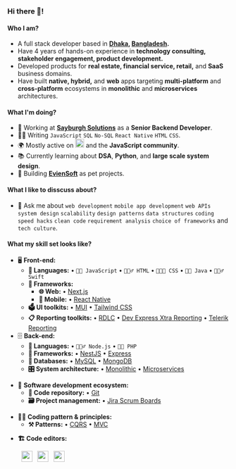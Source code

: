 ### Hi there 👋!

#### Who I am?
- A full stack developer based in **[Dhaka](https://en.wikipedia.org/wiki/Dhaka), [Bangladesh](https://en.wikipedia.org/wiki/Bangladesh).** 
- Have 4 years of hands-on experience in **technology consulting, stakeholder engagement, product development.**
- Developed products for **real estate, financial service, retail,** and **SaaS** business domains.
- Have built **native, hybrid,** and **web** apps targeting **multi-platform** and **cross-platform** ecosystems in **monolithic** and **microservices** architectures.

#### What I'm doing?
- 🏢 Working at **[Sayburgh Solutions](https://sayburgh.com/)** as a **Senior Backend Developer**.
- 👨‍💻 Writing `JavaScript` `SQL` `No-SQL` `React Native` `HTML` `CSS`.
- 🌍 Mostly active on <a href="https://www.linkedin.com/in/asif-estiak"><img src="https://cdn-icons-png.flaticon.com/512/174/174857.png" height=20></a> <!--[LinkedIn](https://www.linkedin.com/in/asif-estiak)--> and the **JavaScript community**.
- 📚 Currently learning about **DSA**, **Python**, and **large scale system design**.
- 🥰 Building **[EvienSoft](https://www.eviensoft.com/)** as pet projects.

#### What I like to disscuss about? 
- 💬 Ask me about `web development` `mobile app development` `web APIs` `system design` `scalability` `design patterns` `data structures` `coding speed hacks` `clean code` `requirement analysis` `choice of frameworks` and `tech culture`.

#### What my skill set looks like?
- 🖥 **Front-end:** 
  - **📜 Languages:** • `🧙🏻 JavaScript` • `🧚🏻‍♂️ HTML` • `👨🏻‍🎨 CSS` • `👨‍🔧 Java` • `🧚🏻‍♂️ Swift`
  - **🔬 Frameworks:**
    - **🌐 Web:** • [Next.js](https://nextjs.org/)
    - **📱 Mobile:** • [React Native](https://reactnative.dev/)
  - **🗳 UI toolkits:** • [MUI](https://mui.com/) • [Tailwind CSS](https://tailwindcss.com/)
  - **📋 Reporting toolkits:** • [RDLC](https://docs.fileformat.com/reporting/rdlc/#:~:text=(.rdlc)%20Files-,What%20is%20an%20RDLC%20file%3F,used%20to%20create%20these%20files.) • [Dev Express Xtra Reporting](https://docs.devexpress.com/XtraReports/2162/reporting) • [Telerik Reporting](https://www.telerik.com/products/reporting.aspx)
- 🗄️ **Back-end:**
  - **📜 Languages:** • `🧙🏻‍♂️ Node.js` • `👨‍🏭 PHP`
  - **🔭 Frameworks:** • [NestJS](https://nestjs.com/) • [Express](https://expressjs.com/)
  - **💾 Databases:** • [MySQL](https://www.mysql.com/) • [MongoDB](https://www.mongodb.com/)
  - **🎛 System architecture:** • [Monolithic](https://microservices.io/patterns/monolithic.html) • [Microservices](https://microservices.io/patterns/microservices.html)
<!--   - **🔌 Communication protocols:** • [REST](https://docs.microsoft.com/en-us/azure/architecture/best-practices/api-design) • [SignalR](https://dotnet.microsoft.com/en-us/apps/aspnet/signalr) • [RabbitMQ](https://www.rabbitmq.com/) • [TCP/IP](https://www.techtarget.com/searchnetworking/definition/TCP-IP) • [Web Socket](https://developer.mozilla.org/en-US/docs/Web/API/WebSockets_API) -->
- 🎡 **Software development ecosystem:**
  - **📁 Code repository:** • [Git](https://git-scm.com/)
  - **🗃 Project management:** • [Jira Scrum Boards](https://www.atlassian.com/software/jira/features/scrum-boards)
<!--   - **🗂 CI/CD:** • [IIS](https://www.iis.net/) • [Azure Pipelines](https://azure.microsoft.com/en-us/services/devops/pipelines/) • [Github Actions](https://github.com/features/actions) • [Github Pages](https://pages.github.com/) -->
- 🧙‍♂️ **Coding pattern & principles:**
  - **⚒ Patterns:**  • [CQRS](https://en.wikipedia.org/wiki/Command%E2%80%93query_separation#Command_Query_Responsibility_Separation) • [MVC](https://en.wikipedia.org/wiki/Model%E2%80%93view%E2%80%93controller)
<!--   - **🗜 Principles:** • [DRY](https://en.wikipedia.org/wiki/Don%27t_repeat_yourself#:~:text=%22Don%27t%20repeat%20yourself%22,data%20normalization%20to%20avoid%20redundancy.) • [ACID](https://en.wikipedia.org/wiki/ACID) • [DDD](https://en.wikipedia.org/wiki/Domain-driven_design) • [SOLID](https://www.digitalocean.com/community/conceptual_articles/s-o-l-i-d-the-first-five-principles-of-object-oriented-design) -->
<!--   - **🕹 Frameworks:** • [.NET 6](https://dotnet.microsoft.com/en-us/download/dotnet/6.0) • [.NET Core 3.1](https://dotnet.microsoft.com/en-us/download/dotnet/3.1) • [.NET Standard 2.0](https://docs.microsoft.com/en-us/dotnet/standard/net-standard?tabs=net-standard-1-0) • [.NET Framework 4.8](https://dotnet.microsoft.com/en-us/download/dotnet-framework/net48) • [Entity Framework](https://docs.microsoft.com/en-us/ef/) -->

- **🏗️ Code editors:**

    &nbsp;&nbsp;<a href="https://code.visualstudio.com/"><img src="https://seeklogo.com/images/V/visual-studio-code-logo-449D71944F-seeklogo.com.png" height=25></a> &nbsp; <a href="https://developer.android.com/studio"><img src="https://upload.wikimedia.org/wikipedia/commons/9/92/Android_Studio_Trademark.svg" height=25></a> &nbsp; <a href="https://developer.apple.com/xcode/"><img src="https://upload.wikimedia.org/wikipedia/en/5/56/Xcode_14_icon.png" height=25></a>




















<!-- # [Asif Estiak](https://www.linkedin.com/in/asif-estiak/) | Jr. MERN Stack Web Developer
#### I'm passionate and progress focused Jr. MERN Stack Web Developer.
## Technology Summary
✓ __Proficient:__ React.JS, JavaScript, ES6, Material-UI, SPA, Bootstrap, React Bootstrap, HTML5, CSS3, SASS.

✓ __Comfortable:__ Node.js, Express.js, REST API, MongoDB, Firebase, Heroku, Netlify.

✓ __Familiar:__ Different payment gateways, AngularJS, React Router DOM, TypeScript, AWS.

✓ __Tools:__ Git, Chrome DevTools, VS Code, Postman, Figma, Adobe XD.

✓ __Concepts:__ Problem solving, OOP, Data structure, Algorithm.

[![Asif's GitHub stats](https://github-readme-stats.vercel.app/api?username=asif-ae&show_owner=true&show_icons=true&hide=contribs,prs)](https://github.com/asif-ae/github-readme-stats)
[![Top Langs](https://github-readme-stats.vercel.app/api/top-langs/?username=asif-ae&layout=compact)](https://github.com/asif-ae/github-readme-stats) -->
